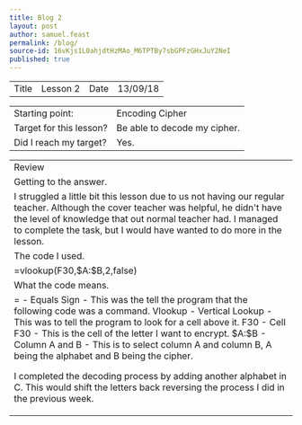 ```yaml
---
title: Blog 2
layout: post
author: samuel.feast
permalink: /blog/
source-id: 16vKjs1L0ahjdtHzMAo_M6TPTBy7sbGPFzGHxJuY2NeI
published: true
---
```

<table>
  <tr>
    <td>Title</td>
    <td>Lesson 2</td>
    <td>Date</td>
    <td>13/09/18</td>
  </tr>
</table>


<table>
  <tr>
    <td>Starting point:</td>
    <td>Encoding Cipher</td>
  </tr>
  <tr>
    <td>Target for this lesson?</td>
    <td>Be able to decode my cipher.</td>
  </tr>
  <tr>
    <td>Did I reach my target? </td>
    <td>Yes.</td>
  </tr>
</table>


<table>
  <tr>
    <td>Review</td>
  </tr>
  <tr>
    <td>Getting to the answer.</td>
  </tr>
  <tr>
    <td>I struggled a little bit this lesson due to us not having our regular teacher. Although the cover teacher was helpful, he didn't have the level of knowledge that out normal teacher had. I managed to complete the task, but I would have wanted to do more in the lesson.</td>
  </tr>
  <tr>
    <td>The code I used.</td>
  </tr>
  <tr>
    <td>=vlookup(F30,$A:$B,2,false)</td>
  </tr>
  <tr>
    <td>What the code means.</td>
  </tr>
  <tr>
    <td>= - Equals Sign - This was the tell the program that the following code was a command.
Vlookup - Vertical Lookup - This was to tell the program to look for a cell above it.
F30 - Cell F30 - This is the cell of the letter I want to encrypt.
$A:$B - Column A and B - This is to select column A and column B, A being the alphabet and B being the cipher.

I completed the decoding process by adding another alphabet in C. This would shift the letters back reversing the process I did in the previous week.

</td>
  </tr>
</table>



